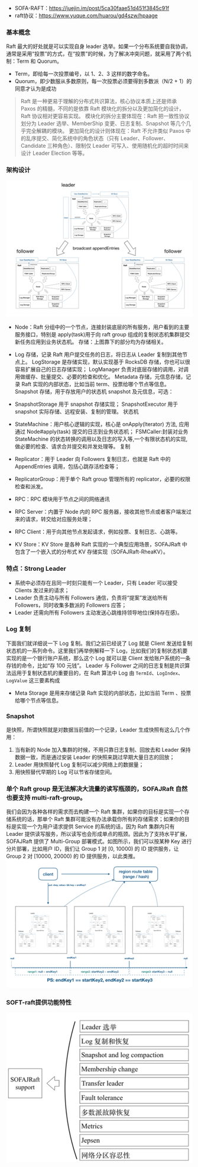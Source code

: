 - SOFA-RAFT：https://juejin.im/post/5ca30faae51d451f3845c91f
- raft协议：https://www.yuque.com/huarou/gd4szw/hpaage
### 基本概念
Raft 最大的好处就是可以实现自身 leader 选举。如果一个分布系统要自我协调，通常是采用“投票”的方式，在“投票”的时候，为了解决冲突问题，就采用了两个机制：Term 和 Quorum。
- Term，即给每一次投票编号，以 1、2、3 这样的数字命名。
- Quorum，即少数服从多数原则，每一次投票必须要得到多数派（N/2 + 1）的同意才认为是成功
>Raft 是一种更易于理解的分布式共识算法，核心协议本质上还是师承 Paxos 的精髓，不同的是依靠 Raft 模块化的拆分以及更加简化的设计，Raft 协议相对更容易实现。
模块化的拆分主要体现在：Raft 把一致性协议划分为 Leader 选举、MemberShip 变更、日志复制、Snapshot 等几个几乎完全解耦的模块。
更加简化的设计则体现在：Raft 不允许类似 Paxos 中的乱序提交、简化系统中的角色状态（只有 Leader、Follower、Candidate 三种角色）、限制仅 Leader 可写入、使用随机化的超时时间来设计 Leader Election 等等。

### 架构设计
![架构图](raft/sofa-raft架构图.png)
- Node：Raft 分组中的一个节点，连接封装底层的所有服务，用户看到的主要服务接口，特别是 apply(task)用于向 raft group 组成的复制状态机集群提交新任务应用到业务状态机。
存储：上图靠下的部分均为存储相关。

- Log 存储，记录 Raft 用户提交任务的日志，将日志从 Leader 复制到其他节点上。
LogStorage 是存储实现，默认实现基于 RocksDB 存储，你也可以很容易扩展自己的日志存储实现；
LogManager 负责对底层存储的调用，对调用做缓存、批量提交、必要的检查和优化。
Metadata 存储，元信息存储，记录 Raft 实现的内部状态，比如当前 term、投票给哪个节点等信息。
Snapshot 存储，用于存放用户的状态机 snapshot 及元信息，可选：

- SnapshotStorage 用于 snapshot 存储实现；
SnapshotExecutor 用于 snapshot 实际存储、远程安装、复制的管理。
状态机

- StateMachine：用户核心逻辑的实现，核心是 onApply(Iterator) 方法, 应用通过 Node#apply(task) 提交的日志到业务状态机；
FSMCaller:封装对业务 StateMachine 的状态转换的调用以及日志的写入等,一个有限状态机的实现,做必要的检查、请求合并提交和并发处理等。
复制

- Replicator：用于 Leader 向 Followers 复制日志，也就是 Raft 中的 AppendEntries 调用，包括心跳存活检查等；
- ReplicatorGroup：用于单个 Raft group 管理所有的 replicator，必要的权限检查和派发。
- RPC：RPC 模块用于节点之间的网络通讯

- RPC Server：内置于 Node 内的 RPC 服务器，接收其他节点或者客户端发过来的请求，转交给对应服务处理；
- RPC Client：用于向其他节点发起请求，例如投票、复制日志、心跳等。
- KV Store：KV Store 是各种 Raft 实现的一个典型应用场景，SOFAJRaft 中包含了一个嵌入式的分布式 KV 存储实现（SOFAJRaft-RheaKV）。

### 特点：Strong Leader
- 系统中必须存在且同一时刻只能有一个 Leader，只有 Leader 可以接受 Clients 发过来的请求；
- Leader 负责主动与所有 Followers 通信，负责将“提案”发送给所有 Followers，同时收集多数派的 Followers 应答；
- Leader 还需向所有 Followers 主动发送心跳维持领导地位(保持存在感)。

### Log 复制
下面我们就详细说一下 Log 复制。我们之前已经说了 Log 就是 Client 发送给复制状态机的一系列命令。这里我们再举例解释一下 Log，比如我们的复制状态机要实现的是一个银行账户系统，那么这个 Log 就可以是 Client 发给账户系统的一条存钱的命令，比如“存 100 元钱”。
Leader 与 Follower 之间的日志复制是共识算法运用于复制状态机的重要目的，在 Raft 算法中 Log 由 ```TermId```、```LogIndex```、```LogValue``` 这三要素构成

- Meta Storage 是用来存储记录 Raft 实现的内部状态，比如当前 Term 、投票给哪个节点等信息。

### Snapshot 
是快照，所谓快照就是对数据当前值的一个记录，Leader 生成快照有这么几个作用：
1. 当有新的 Node 加入集群的时候，不用只靠日志复制、回放去和 Leader 保持数据一致，而是通过安装 Leader 的快照来跳过早期大量日志的回放；
2. Leader 用快照替代 Log 复制可以减少网络上的数据量；
3. 用快照替代早期的 Log 可以节省存储空间。

### 单个 Raft group 是无法解决大流量的读写瓶颈的，SOFAJRaft 自然也要支持 multi-raft-group。
我们会因为各种各样的需求而去构建一个 Raft 集群，如果你的目标是实现一个存储系统的话，那单个 Raft 集群可能没有办法承载你所有的存储需求；如果你的目标是实现一个为用户请求提供 Service 的系统的话，因为 Raft 集群内只有 Leader 提供读写服务，所以读写也会形成单点的瓶颈。因此为了支持水平扩展，SOFAJRaft 提供了 Multi-Group 部署模式。如图所示，我们可以按某种 Key 进行分片部署，比如用户 ID，我们让 Group 1 对 [0, 10000) 的 ID 提供服务，让 Group 2 对 [10000, 20000) 的 ID 提供服务，以此类推。
![multi_raft_group架构图](raft/multi_raft_group.png)
### SOFT-raft提供功能特性
![功能特性图](raft/sofa-raft功能特性.png)